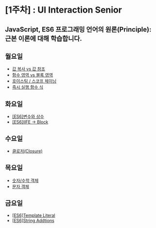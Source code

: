 # [1주차] : UI Interaction Senior
JavaScript, ES6 프로그래밍 언어의 원론(Principle): 근본 이론에 대해 학습합니다.
---------------------------------------

## 월요일
- [값 복사 vs 값 참조](https://jmk.gitbook.io/workspace/e.uid/pass-by-value-vs-pass-by-reference)
- [함수 영역 vs 블록 영역](https://jmk.gitbook.io/workspace/e.uid/function-scope-vs-block-scope)
- [호이스팅 / 스코프 체이닝](https://jmk.gitbook.io/workspace/e.uid/hoisting-scope-chaining)
- [즉시 실행 함수 식](https://jmk.gitbook.io/workspace/e.uid/iife)

## 화요일
- [[ES6]변수와 상수](https://jmk.gitbook.io/workspace/e.uid/es6/var-let-const)
- [[ES6]IIFE → Block](https://jmk.gitbook.io/workspace/e.uid/es6/iife-block)

## 수요일
- [클로저(Closure)](https://jmk.gitbook.io/workspace/e.uid/closure)

## 목요일
- [숫자/수학 객체](https://jmk.gitbook.io/workspace/e.uid/number-math-method)
- [문자 객체](https://jmk.gitbook.io/workspace/e.uid/string-method)

## 금요일
- [[ES6]Template Literal](https://jmk.gitbook.io/workspace/e.uid/es6/template-literal)
- [[ES6]String Addtions](https://jmk.gitbook.io/workspace/e.uid/es6/string-addtions)

